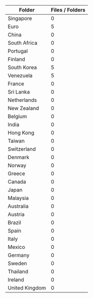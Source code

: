 | Folder         |   Files / Folders |
|----------------|-------------------|
| Singapore      |                 0 |
| Euro           |                 5 |
| China          |                 0 |
| South Africa   |                 0 |
| Portugal       |                 0 |
| Finland        |                 0 |
| South Korea    |                 5 |
| Venezuela      |                 5 |
| France         |                 0 |
| Sri Lanka      |                 0 |
| Netherlands    |                 0 |
| New Zealand    |                 0 |
| Belgium        |                 0 |
| India          |                 0 |
| Hong Kong      |                 0 |
| Taiwan         |                 0 |
| Switzerland    |                 0 |
| Denmark        |                 0 |
| Norway         |                 0 |
| Greece         |                 0 |
| Canada         |                 0 |
| Japan          |                 0 |
| Malaysia       |                 0 |
| Australia      |                 0 |
| Austria        |                 0 |
| Brazil         |                 0 |
| Spain          |                 0 |
| Italy          |                 0 |
| Mexico         |                 0 |
| Germany        |                 0 |
| Sweden         |                 0 |
| Thailand       |                 0 |
| Ireland        |                 0 |
| United Kingdom |                 0 |